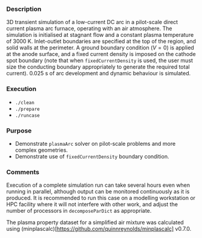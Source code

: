 ### Description ###

3D transient simulation of a low-current DC arc in a pilot-scale direct current plasma arc 
furnace, operating with an air atmosphere. The simulation is initialised at stagnant flow 
and a constant plasma temperature of 3000 K. Inlet-outlet boundaries are specified at the 
top of the region, and solid walls at the perimeter. A ground boundary condition ($V=0$) 
is applied at the anode surface, and a fixed current density is imposed on the cathode spot 
boundary (note that when `fixedCurrentDensity` is used, the user must size the conducting 
boundary appropriately to generate the required total current). 0.025 s of arc development 
and dynamic behaviour is simulated.

### Execution ###

* `./clean`
* `./prepare`
* `./runcase`

### Purpose ###

* Demonstrate `plasmaArc` solver on pilot-scale problems and more complex geometries.
* Demonstrate use of `fixedCurrentDensity` boundary condition.

### Comments ###

Execution of a complete simulation run can take several hours even when running in parallel, 
although output can be monitored continuously as it is produced. It is recommended to run this 
case on a modelling workstation or HPC facility where it will not interfere with other work, 
and adjust the number of processors in `decomposeParDict` as appropriate.

The plasma property dataset for a simplified air mixture was calculated using 
(minplascalc)[https://github.com/quinnreynolds/minplascalc] v0.7.0.

